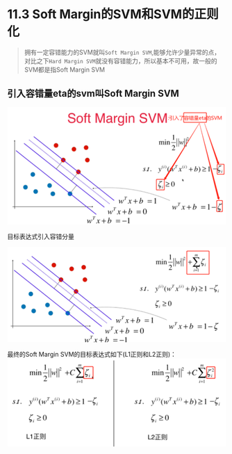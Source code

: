 # 11.3 Soft Margin的SVM和SVM的正则化
> 拥有一定容错能力的SVM就叫`Soft Margin SVM`,能够允许少量异常的点，对比之下`Hard Margin SVM`就没有容错能力，所以基本不可用，故一般的SVM都是指Soft Margin SVM

## 引入容错量eta的svm叫Soft Margin SVM

![引入容错量eta的svm叫Soft_Margin_SVM](images/引入容错量eta的svm叫Soft_Margin_SVM.png)

目标表达式引入容错分量

![目标表达式引入容错分量](images/目标表达式引入容错分量.png)

最终的Soft Margin SVM的目标表达式如下(L1正则和L2正则)：
![Soft-Margin-SVM的L1正则和L2正则](images/Soft-Margin-SVM的L1正则和L2正则.png)